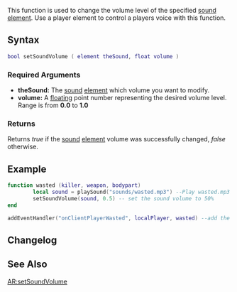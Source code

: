 This function is used to change the volume level of the specified [sound](/docs/sound.md "wikilink") [element](/element.md "wikilink"). Use a player element to control a players voice with this function.

Syntax
------

``` lua
bool setSoundVolume ( element theSound, float volume )
```

### Required Arguments

-   **theSound:** The [sound](/docs/sound.md "wikilink") [element](/element.md "wikilink") which volume you want to modify.
-   **volume:** A [floating](/docs/float.md "wikilink") point number representing the desired volume level. Range is from **0.0** to **1.0**

### Returns

Returns *true* if the [sound](/docs/sound.md "wikilink") [element](/element.md "wikilink") volume was successfully changed, *false* otherwise.

Example
-------

``` lua
function wasted (killer, weapon, bodypart)
        local sound = playSound("sounds/wasted.mp3") --Play wasted.mp3 from the sounds folder
        setSoundVolume(sound, 0.5) -- set the sound volume to 50%
end

addEventHandler("onClientPlayerWasted", localPlayer, wasted) --add the event handler 
```

Changelog
---------

See Also
--------

[AR:setSoundVolume](/docs/AR:setSoundVolume.md "wikilink")
